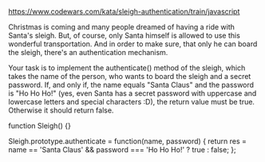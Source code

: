 https://www.codewars.com/kata/sleigh-authentication/train/javascript

Christmas is coming and many people dreamed of having a ride with Santa's sleigh. But, of course, only Santa himself is allowed to use this wonderful transportation. And in order to make sure, that only he can board the sleigh, there's an authentication mechanism.

Your task is to implement the authenticate() method of the sleigh, which takes the name of the person, who wants to board the sleigh and a secret password. If, and only if, the name equals "Santa Claus" and the password is "Ho Ho Ho!" (yes, even Santa has a secret password with uppercase and lowercase letters and special characters :D), the return value must be true. Otherwise it should return false.


function Sleigh() {}

Sleigh.prototype.authenticate = function(name, password) {
  return res = name == 'Santa Claus' && password === 'Ho Ho Ho!' ? true : false;
};